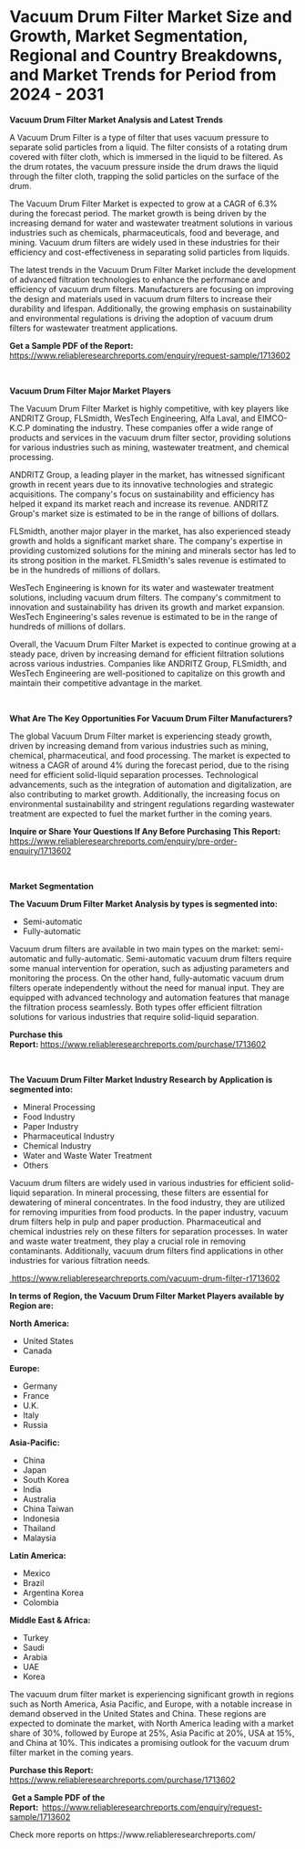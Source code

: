 <p><h1>Vacuum Drum Filter Market Size and Growth, Market Segmentation, Regional and Country Breakdowns, and Market Trends for Period from 2024 -  2031</h1></p><p><strong>Vacuum Drum Filter Market Analysis and Latest Trends</strong></p>
<p><p>A Vacuum Drum Filter is a type of filter that uses vacuum pressure to separate solid particles from a liquid. The filter consists of a rotating drum covered with filter cloth, which is immersed in the liquid to be filtered. As the drum rotates, the vacuum pressure inside the drum draws the liquid through the filter cloth, trapping the solid particles on the surface of the drum.</p><p>The Vacuum Drum Filter Market is expected to grow at a CAGR of 6.3% during the forecast period. The market growth is being driven by the increasing demand for water and wastewater treatment solutions in various industries such as chemicals, pharmaceuticals, food and beverage, and mining. Vacuum drum filters are widely used in these industries for their efficiency and cost-effectiveness in separating solid particles from liquids.</p><p>The latest trends in the Vacuum Drum Filter Market include the development of advanced filtration technologies to enhance the performance and efficiency of vacuum drum filters. Manufacturers are focusing on improving the design and materials used in vacuum drum filters to increase their durability and lifespan. Additionally, the growing emphasis on sustainability and environmental regulations is driving the adoption of vacuum drum filters for wastewater treatment applications.</p></p>
<p><strong>Get a Sample PDF of the Report:&nbsp;</strong> <a href="https://www.reliableresearchreports.com/enquiry/request-sample/1713602">https://www.reliableresearchreports.com/enquiry/request-sample/1713602</a></p>
<p>&nbsp;</p>
<p><strong>Vacuum Drum Filter Major Market Players</strong></p>
<p><p>The Vacuum Drum Filter Market is highly competitive, with key players like ANDRITZ Group, FLSmidth, WesTech Engineering, Alfa Laval, and EIMCO-K.C.P dominating the industry. These companies offer a wide range of products and services in the vacuum drum filter sector, providing solutions for various industries such as mining, wastewater treatment, and chemical processing.</p><p>ANDRITZ Group, a leading player in the market, has witnessed significant growth in recent years due to its innovative technologies and strategic acquisitions. The company's focus on sustainability and efficiency has helped it expand its market reach and increase its revenue. ANDRITZ Group's market size is estimated to be in the range of billions of dollars.</p><p>FLSmidth, another major player in the market, has also experienced steady growth and holds a significant market share. The company's expertise in providing customized solutions for the mining and minerals sector has led to its strong position in the market. FLSmidth's sales revenue is estimated to be in the hundreds of millions of dollars.</p><p>WesTech Engineering is known for its water and wastewater treatment solutions, including vacuum drum filters. The company's commitment to innovation and sustainability has driven its growth and market expansion. WesTech Engineering's sales revenue is estimated to be in the range of hundreds of millions of dollars.</p><p>Overall, the Vacuum Drum Filter Market is expected to continue growing at a steady pace, driven by increasing demand for efficient filtration solutions across various industries. Companies like ANDRITZ Group, FLSmidth, and WesTech Engineering are well-positioned to capitalize on this growth and maintain their competitive advantage in the market.</p></p>
<p>&nbsp;</p>
<p><strong>What Are The Key Opportunities For Vacuum Drum Filter Manufacturers?</strong></p>
<p><p>The global Vacuum Drum Filter market is experiencing steady growth, driven by increasing demand from various industries such as mining, chemical, pharmaceutical, and food processing. The market is expected to witness a CAGR of around 4% during the forecast period, due to the rising need for efficient solid-liquid separation processes. Technological advancements, such as the integration of automation and digitalization, are also contributing to market growth. Additionally, the increasing focus on environmental sustainability and stringent regulations regarding wastewater treatment are expected to fuel the market further in the coming years.</p></p>
<p><strong>Inquire or Share Your Questions If Any Before Purchasing This Report:</strong> <a href="https://www.reliableresearchreports.com/enquiry/pre-order-enquiry/1713602">https://www.reliableresearchreports.com/enquiry/pre-order-enquiry/1713602</a></p>
<p>&nbsp;</p>
<p><strong>Market Segmentation</strong></p>
<p><strong>The Vacuum Drum Filter Market Analysis by types is segmented into:</strong></p>
<p><ul><li>Semi-automatic</li><li>Fully-automatic</li></ul></p>
<p><p>Vacuum drum filters are available in two main types on the market: semi-automatic and fully-automatic. Semi-automatic vacuum drum filters require some manual intervention for operation, such as adjusting parameters and monitoring the process. On the other hand, fully-automatic vacuum drum filters operate independently without the need for manual input. They are equipped with advanced technology and automation features that manage the filtration process seamlessly. Both types offer efficient filtration solutions for various industries that require solid-liquid separation.</p></p>
<p><strong>Purchase this Report:&nbsp;</strong><a href="https://www.reliableresearchreports.com/purchase/1713602">https://www.reliableresearchreports.com/purchase/1713602</a></p>
<p>&nbsp;</p>
<p><strong>The Vacuum Drum Filter Market Industry Research by Application is segmented into:</strong></p>
<p><ul><li>Mineral Processing</li><li>Food Industry</li><li>Paper Industry</li><li>Pharmaceutical Industry</li><li>Chemical Industry</li><li>Water and Waste Water Treatment</li><li>Others</li></ul></p>
<p><p>Vacuum drum filters are widely used in various industries for efficient solid-liquid separation. In mineral processing, these filters are essential for dewatering of mineral concentrates. In the food industry, they are utilized for removing impurities from food products. In the paper industry, vacuum drum filters help in pulp and paper production. Pharmaceutical and chemical industries rely on these filters for separation processes. In water and waste water treatment, they play a crucial role in removing contaminants. Additionally, vacuum drum filters find applications in other industries for various filtration needs.</p></p>
<p><a href="https://www.reliableresearchreports.com/vacuum-drum-filter-r1713602">&nbsp;https://www.reliableresearchreports.com/vacuum-drum-filter-r1713602</a></p>
<p><strong>In terms of Region, the Vacuum Drum Filter Market Players available by Region are:</strong></p>
<p>
    <p> <strong> North America: </strong>
        <ul>
            <li>United States</li>
            <li>Canada</li>
        </ul>
        </p> 
    <p> <strong> Europe: </strong>
        <ul>
            <li>Germany</li>
            <li>France</li>
            <li>U.K.</li>
            <li>Italy</li>
            <li>Russia</li>
        </ul>
        </p> 
    <p> <strong> Asia-Pacific: </strong>
        <ul>
            <li>China</li>
            <li>Japan</li>
            <li>South Korea</li>
            <li>India</li>
            <li>Australia</li>
            <li>China Taiwan</li>
            <li>Indonesia</li>
            <li>Thailand</li>
            <li>Malaysia</li>
        </ul>
        </p> 
    <p> <strong> Latin America: </strong>
        <ul>
            <li>Mexico</li>
            <li>Brazil</li>
            <li>Argentina Korea</li>
            <li>Colombia</li>
        </ul>
        </p> 
    <p> <strong> Middle East & Africa: </strong>
        <ul>
            <li>Turkey</li>
            <li>Saudi</li>
            <li>Arabia</li>
            <li>UAE</li>
            <li>Korea</li>
        </ul>
    </p>
    </p>
<p><p>The vacuum drum filter market is experiencing significant growth in regions such as North America, Asia Pacific, and Europe, with a notable increase in demand observed in the United States and China. These regions are expected to dominate the market, with North America leading with a market share of 30%, followed by Europe at 25%, Asia Pacific at 20%, USA at 15%, and China at 10%. This indicates a promising outlook for the vacuum drum filter market in the coming years.</p></p>
<p><strong>Purchase this Report: </strong><a href="https://www.reliableresearchreports.com/purchase/1713602">https://www.reliableresearchreports.com/purchase/1713602</a></p>
<p>&nbsp;<strong>Get a Sample PDF of the Report:&nbsp;&nbsp;</strong><a href="https://www.reliableresearchreports.com/enquiry/request-sample/1713602">https://www.reliableresearchreports.com/enquiry/request-sample/1713602</a></p>
<p><strong></strong></p>
<p>Check more reports on https://www.reliableresearchreports.com/</p>